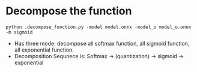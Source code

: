 # Decompose the function
```
python .decompose_function.py -model model.onnx -model_o model_o.onnx -m sigmoid
```
- Has three mode: decompose all softmax function, all sigmoid function, all exponential function.
- Decomposition Sequnece is: Softmax -> (quantization) -> sigmoid -> exponential
